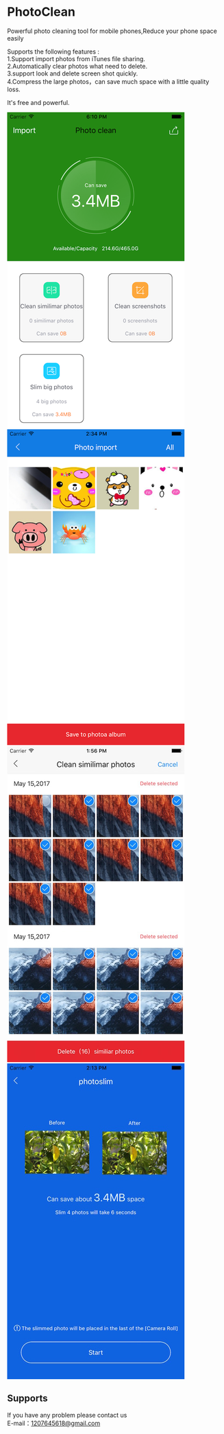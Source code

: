 # PhotoClean


Powerful photo cleaning tool for mobile phones,Reduce your phone space easily 

Supports the following features :<br>
1.Support import photos from iTunes file sharing.<br>
2.Automatically clear photos what need to delete.<br>
3.support look and delete screen shot quickly.<br>
4.Compress the large photos，can save much space with a little quality loss.

It's free and powerful.

![1](https://github.com/ios-Stephens/PhotoClean/blob/master/iphone_5.png)![2](https://github.com/ios-Stephens/PhotoClean/blob/master/iphone_2.jpeg)![3](https://github.com/ios-Stephens/PhotoClean/blob/master/iphone_3.jpeg)![4](https://github.com/ios-Stephens/PhotoClean/blob/master/iphone_4.jpeg)

Supports
-------------

If you have any problem please contact us<br>
E-mail：1207645618@gmail.com<br>
